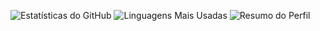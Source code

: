 ![Estatísticas do GitHub](https://github-readme-stats.vercel.app/api?username=Gabrierosaa&show_icons=true&theme=radical)
![Linguagens Mais Usadas](https://github-readme-stats.vercel.app/api/top-langs/?username=Gabrierosaa&layout=compact&theme=radical)
![Resumo do Perfil](https://github-profile-summary-cards.vercel.app/api/cards/profile-details?username=Gabrierosaa&theme=radical)
